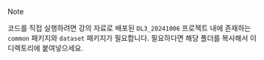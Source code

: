 > [!NOTE] 
> 코드를 직접 실행하려면 강의 자료로 배포된 `DL3_20241006` 프로젝트 내에 존재하는 `common` 패키지와 `dataset` 패키지가 필요합니다. 필요하다면 해당 폴더를 복사해서 이 디렉토리에 붙여넣으세요.